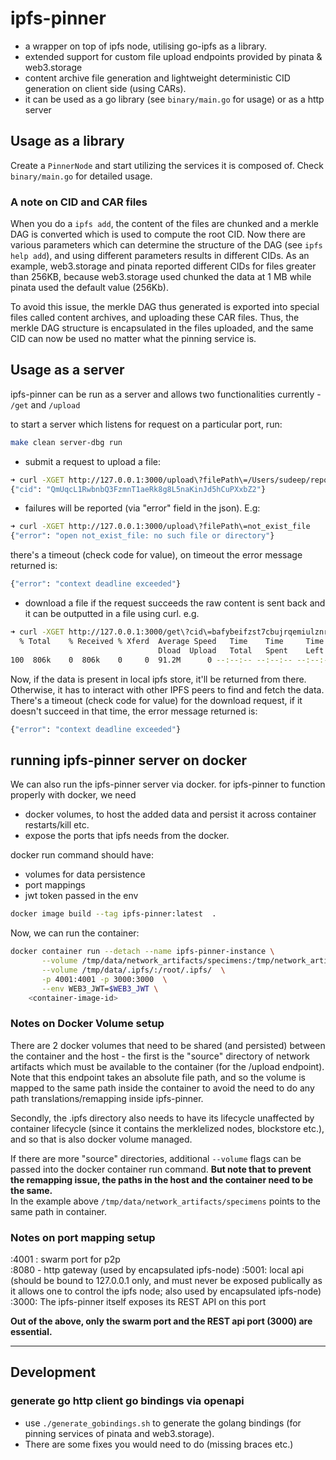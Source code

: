 # ipfs-pinner
- a wrapper on top of ipfs node, utilising go-ipfs as a library.
- extended support for custom file upload endpoints provided by pinata & web3.storage
- content archive file generation and lightweight deterministic CID generation on client side (using CARs).
- it can be used as a go library (see `binary/main.go` for usage) or as a http server


## Usage as a library

Create a `PinnerNode` and start utilizing the services it is composed of. Check `binary/main.go` for detailed usage.

### A note on CID and CAR files

When you do a `ipfs add`, the content of the files are chunked and a merkle DAG is converted which is used to compute the root CID. Now there are various parameters which can determine the structure of the DAG (see `ipfs help add`), and using different parameters results in different CIDs. As an example, web3.storage and pinata reported different CIDs for files greater than 256KB, because web3.storage used chunked the data at 1 MB while pinata used the default value (256Kb).

To avoid this issue, the merkle DAG thus generated is exported into special files called content archives, and uploading these CAR files. Thus, the merkle DAG structure is encapsulated in the files uploaded, and the same CID can now be used no matter what the pinning service is.


## Usage as a server

ipfs-pinner can be run as a server and allows two functionalities currently - `/get` and `/upload`

to start a server which listens for request on a particular port, run:
```bash
make clean server-dbg run
```

- submit a request to upload a file:
```bash
➜ curl -XGET http://127.0.0.1:3000/upload\?filePath\=/Users/sudeep/repos/elixir-koans/mix.exs
{"cid": "QmUqcL1RwbnbQ3FzmnT1aeRk8g8L5naKinJd5hCuPXxbZ2"}
```

- failures will be reported (via "error" field in the json). E.g:
```bash
➜ curl -XGET http://127.0.0.1:3000/upload\?filePath\=not_exist_file
{"error": "open not_exist_file: no such file or directory"}
```

there's a timeout (check code for value), on timeout the error message returned is:
```bash
{"error": "context deadline exceeded"}
```

- download a file
if the request succeeds the raw content is sent back and it can be outputted in a file using curl. e.g.
```bash
➜ curl -XGET http://127.0.0.1:3000/get\?cid\=bafybeifzst7cbujrqemiulznrkttouzshnqkrajiib5fp5te53ojs5sl5u --output file.jpeg
  % Total    % Received % Xferd  Average Speed   Time    Time     Time  Current
                                 Dload  Upload   Total   Spent    Left  Speed
100  806k    0  806k    0     0  91.2M      0 --:--:-- --:--:-- --:--:--  262M
```

Now, if the data is present in local ipfs store, it'll be returned from there. Otherwise, it has to interact with other IPFS peers to find 
and fetch the data.
There's a timeout (check code for value) for the download request, if it doesn't succeed in that time, the error message returned is:
```bash
{"error": "context deadline exceeded"}
```




## running ipfs-pinner server on docker

We can also run the ipfs-pinner server via docker.
for ipfs-pinner to function properly with docker, we need
- docker volumes, to host the added data and persist it across container restarts/kill etc.
- expose the ports that ipfs needs from the docker.

docker run command should have:
- volumes for data persistence
- port mappings
- jwt token passed in the env


```bash
docker image build --tag ipfs-pinner:latest  .
```

Now, we can run the container:

```bash
docker container run --detach --name ipfs-pinner-instance \
       --volume /tmp/data/network_artifacts/specimens:/tmp/network_artifacts/specimens \
       --volume /tmp/data/.ipfs/:/root/.ipfs/  \
       -p 4001:4001 -p 3000:3000  \
       --env WEB3_JWT=$WEB3_JWT \
    <container-image-id>
```


### Notes on Docker Volume setup

There are 2 docker volumes that need to be shared (and persisted) between the container and the host - the first is the "source" directory of network artifacts which must be available to the container (for the /upload endpoint). Note that this endpoint takes an absolute file path, and so the volume is mapped to the same path inside the container to avoid the need to do any path translations/remapping inside ipfs-pinner.  

Secondly, the .ipfs directory also needs to have its lifecycle unaffected by container lifecycle (since it contains the merklelized nodes, blockstore etc.), and so that is also docker volume managed.  

If there are more "source" directories, additional `--volume` flags can be passed into the docker container run command. <B>But note that to prevent the remapping issue, the paths in the host and the container need to be the same.</B>   
In the example above `/tmp/data/network_artifacts/specimens` points to the same path in container.


### Notes on port mapping setup

:4001 : swarm port for p2p  
:8080 - http gateway (used by encapsulated ipfs-node)
:5001: local api (should be bound to 127.0.0.1 only, and must never be exposed publically as it allows one to control the ipfs node; also used by encapsulated ipfs-node)  
:3000: The ipfs-pinner itself exposes its REST API on this port

<B>Out of the above, only the swarm port and the REST api port (3000) are essential.</B>  

---

## Development

### generate go http client go bindings via openapi
- use `./generate_gobindings.sh` to generate the golang bindings (for pinning services of pinata and web3.storage). 
- There are some fixes you would need to do (missing braces etc.)
